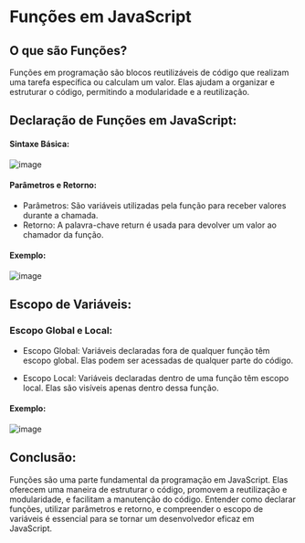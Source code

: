 # Funções em JavaScript

## O que são Funções?

Funções em programação são blocos reutilizáveis de código que realizam uma tarefa específica ou calculam um valor. Elas ajudam a organizar e estruturar o código, permitindo a modularidade e a reutilização.

## Declaração de Funções em JavaScript:

#### Sintaxe Básica: 

![image](https://github.com/Midssouza/Logica_de_Programacao/assets/60756132/214a97b7-0228-47a6-9584-6f7f905a76a2)

#### Parâmetros e Retorno:

* Parâmetros:   São variáveis utilizadas pela função para receber valores durante a chamada.
* Retorno: A palavra-chave return é usada para devolver um valor ao chamador da função.

#### Exemplo:

![image](https://github.com/Midssouza/Logica_de_Programacao/assets/60756132/acb47f2a-05b3-43e1-a8a4-b2d63c0b6340)

## Escopo de Variáveis:

### Escopo Global e Local:
* Escopo Global: Variáveis declaradas fora de qualquer função têm escopo global. Elas podem ser acessadas de qualquer parte do código.

* Escopo Local: Variáveis declaradas dentro de uma função têm escopo local. Elas são visíveis apenas dentro dessa função.

#### Exemplo:

![image](https://github.com/Midssouza/Logica_de_Programacao/assets/60756132/714c8d0d-2a40-4d34-8aef-37273301acb9)


## Conclusão:

Funções são uma parte fundamental da programação em JavaScript. Elas oferecem uma maneira de estruturar o código, promovem a reutilização e modularidade, e facilitam a manutenção do código.
Entender como declarar funções, utilizar parâmetros e retorno, e compreender o escopo de variáveis é essencial para se tornar um desenvolvedor eficaz em JavaScript.
